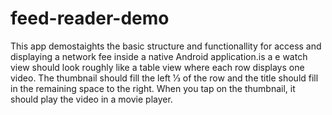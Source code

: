 feed-reader-demo
================

This app demostaights the basic structure and functionallity for access and displaying a network fee inside a native Android application.is a e watch view should look roughly like a table view where each row displays one video. The thumbnail should fill the left
1⁄3 of the row and the title should fill in the remaining space to the right. When you tap on the
thumbnail, it should play the video in a movie player.
